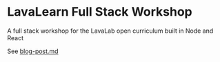 # LavaLearn Full Stack Workshop
A full stack workshop for the LavaLab open curriculum built in Node and React

See [blog-post.md](blog-post.md)
